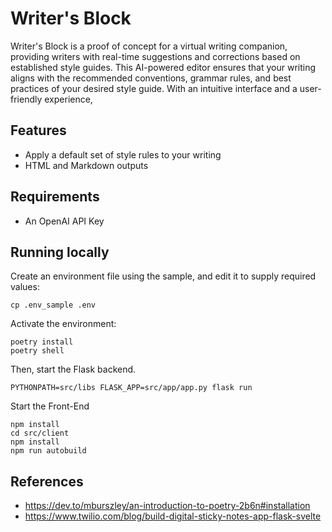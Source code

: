 # Writer's Block

Writer's Block is a proof of concept for a virtual writing companion, providing writers with real-time suggestions and corrections based on established style guides. This AI-powered editor ensures that your writing aligns with the recommended conventions, grammar rules, and best practices of your desired style guide. With an intuitive interface and a user-friendly experience, 

## Features

- Apply a default set of style rules to your writing
- HTML and Markdown outputs

## Requirements

- An OpenAI API Key

## Running locally

Create an environment file using the sample, and edit it to supply required values:
```shell
cp .env_sample .env
```


Activate the environment:
```shell
poetry install
poetry shell
```

Then, start the Flask backend.
```shell
PYTHONPATH=src/libs FLASK_APP=src/app/app.py flask run
```

Start the Front-End
```shell
npm install
cd src/client
npm install
npm run autobuild
```

## References

- https://dev.to/mburszley/an-introduction-to-poetry-2b6n#installation
- https://www.twilio.com/blog/build-digital-sticky-notes-app-flask-svelte
